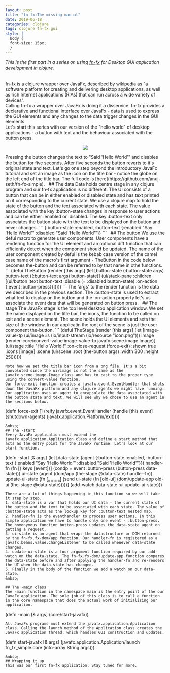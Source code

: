 ```yaml
---
layout: post
title: "fn-fx:The missing manual"
date: 2019-06-18
categories: clojure
tags: clojure fn-fx gui
style: |
  body {
  font-size: 15px;
  } 
---
```

_This is the first part in a series on using [fn-fx](https://github.com/fn-fx/fn-fx) for Desktop GUI application development in clojure._  
&nbsp;   
&nbsp;  
fn-fx is a clojure wrapper over JavaFx, described by wikipedia as "a software platform for creating and delivering desktop applications, as well as rich Internet applications (RIAs) that can run across a wide variety of devices".  
Calling fn-fx a wrapper over JavaFx is doing it a disservice. fn-fx provides a declarative and functional interface over JavaFx - data is used to express the GUI elements and any changes to the data trigger changes in the GUI elements.  
Let's start this series with our version of the "hello world" of desktop applications - a button with text and the behaviour associated with the button press.  
<p align="center">
<img src="{{ site.url }}/assets/images/javafx_simple.png">
</p>
Pressing the button changes the text to "Said 'Hello World'" and disables the button for five seconds. After five seconds the button reverts to it's original state and text. Let's go one step beyond the introductory JavaFx tutorial and set an image as the icon on the title bar - notice the globe on the left end of the title bar.  
The full code is [here](https://github.com/anuj-seth/fn-fx-simple).  
&nbsp;  
## The data
Data holds centre stage in any clojure program and our fn-fx application is no different. The UI consists of a button that can be in either enabled or disabled state and has text printed on it corresponding to the current state. We use a clojure map to hold the state of the button and the text associated with each state. The value associated with the key :button-state changes in response to user actions and can be either :enabled or :disabled. The key :button-text only associates the button state with the text to be displayed on the button and never changes.  
```
{:button-state :enabled,
 :button-text {:enabled "Say 'Hello World'"
               :disabled "Said 'Hello World'"}}
```
&nbsp;  
## The button
We use the defui macro to generate user components. User components have a rendering function for the UI element and an optional diff function that can efficiently detect when the component should be updated. The name of the user component created by defui is the kebab case version of the camel case name of the macro's first argument - TheButton in the code below becomes the-button and can be referred to by that name in othe functions.  
```
(defui TheButton
  (render
   [this args]
   (let [button-state (:button-state args)
         button-text ((:button-text args) button-state)]
     (ui/stack-pane :children [(ui/button :text button-text 
                                          :disable (= :disabled button-state)
                                          :on-action {:event :button-press})]))))
```
The 'args' to the render function is the data we described in the previous section. The :button-state is used to extract what text to display on the button and the :on-action property let's us associate the event data that will be generated on button press.  
&nbsp;  
## The stage
The JavaFx stage is the top level desktop application window. We set the name displayed on the title bar, the icons, the function to be called on exit and a scene element. The scene holds the UI elements and sets the size of the window. In our applicatin the root of the scene is just the user component the-button.  
```
(defui TheStage
  (render
   [this args]
   (let  [image-value-tp (ui/image :is (io/input-stream
                                        (io/resource "icon.png")))
          image (render-core/convert-value image-value-tp
                                           javafx.scene.image.Image)]
     (ui/stage :title "Hello World !"
               :on-close-request (force-exit)
               :shown true
               :icons [image]
               :scene (ui/scene :root (the-button args)
                                :width 300
                                :height 250)))))

```
Note how we set the title bar icon from a png file. It's a bit convoluted since the ui/image is not the same as the javafx.scene.image.Image class and has to cast to the proper type using the convert-value function.  
Our force-exit function creates a javafx.event.EventHandler that shuts down the JavaFx platform and any clojure agents we might have running. Our application uses an agent to encapsulate the data associated with the button state and text. We will see why we chose to use an agent in the sections below.  
```
(defn force-exit
  []
  (reify javafx.event.EventHandler
    (handle [this event]
      (shutdown-agents)
      (javafx.application.Platform/exit))))

```
&nbsp;  
## The -start
Every JavaFx application must extend the javafx.application.Application class and define a start method that acts as the entry point for the JavaFx runtime. Let's look at our start function.  
```
(defn -start
  [& args]
  (let [data-state (agent {:button-state :enabled,
                           :button-text {:enabled "Say 'Hello World'"
                                         :disabled "Said 'Hello World'"}})
        handler-fn (fn [{:keys [event]}]
                     (condp = event
                            :button-press (button-press data-state)))
        ui-state (agent (dom/app
                         (the-stage @data-state)
                         handler-fn))
        update-ui-state (fn [_ _ _ _]
                          (send ui-state
                                (fn [old-ui]
                                  (dom/update-app old-ui
                                                  (the-stage @data-state)))))]
    (add-watch data-state
               :ui
               update-ui-state)))
```
There are a lot of things happening in this function so we will take it step by step.
1. data-state is a var that holds our UI data - the current state of the button and the text to be associated with each state. The value of :button-state acts as the lookup key for :button-text nested map.  
2. handler-fn is the eventhandler to process user actions. In this simple application we have to handle only one event - :button-press. The homonymous function button-press updates the data-state agent on getting a request.  
3. ui-state is an agent that wraps the datastructure or DOM returned by the fn-fx.fx-dom/app function. Our handler-fn is registered as a javafx.beans.value.ChangeListener to be called whenever data-state changes.  
4. update-ui-state is a four argument function required by our add-watch on the data-state. The fn-fx.fx-dom/update-app function compares the data-state before and after applying the handler-fn and re-renders the UI when the data-state has changed.  
5. Finally in the body of the function we add a watch on our data-state.  
&nbsp;   

## The -main class
The -main function in the namespace main is the entry point of the our JavaFx application. The sole job of this class is to call a function in the core namespace that does the actual work of initializing our application.  
```
(defn -main
  [& args]
  (core/start-javafx))
```
All JavaFx programs must extend the javafx.application.Application class. Calling the launch method of the Application class creates the JavaFx application thread, which handles GUI construction and updates.  
```
(defn start-javafx
  [& args]
  (javafx.application.Application/launch fn_fx_simple.core
                                         (into-array String args)))
```
&nbsp;  
## Wrapping it up
This was our first fn-fx application. Stay tuned for more.




